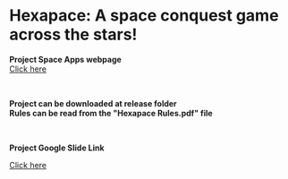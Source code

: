 # Hexapace: A space conquest game across the stars!

**Project Space Apps webpage** <br/>
[Click here](https://www.spaceappschallenge.org/nasa-space-apps-2024/find-a-team/hiberbol/?tab=project) <br/>

<br/>

**Project can be downloaded at release folder** <br/>
**Rules can be read from the "Hexapace Rules.pdf" file** <br/>

<br/>

**Project Google Slide Link**

[Click here](https://docs.google.com/presentation/d/1KUSD0z_4Knms5diX79tG5xRSwOgKJuasqCjawwk_1i4/edit?usp=sharing)
